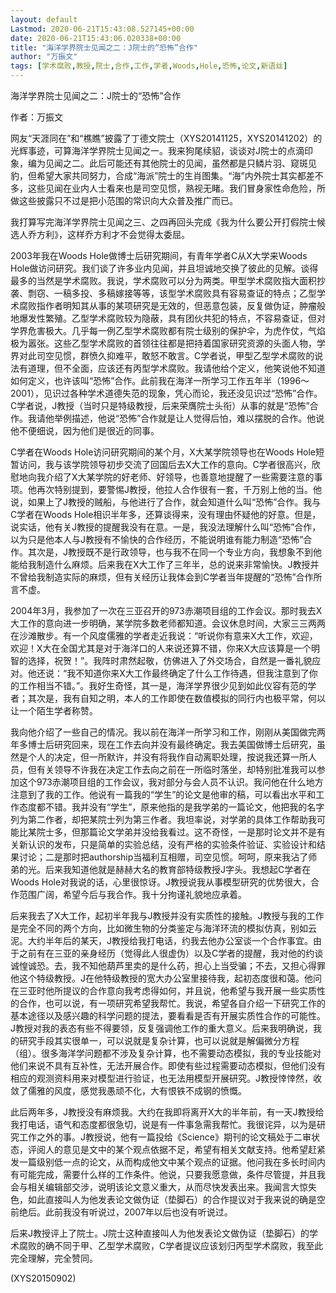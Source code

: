 ```yaml
---
layout: default
Lastmod: 2020-06-21T15:43:08.527145+00:00
date: 2020-06-21T15:43:06.020338+00:00
title: "海洋学界院士见闻之二：J院士的“恐怖”合作"
author: "万振文"
tags: [学术腐败,教授,院士,合作,工作,学者,Woods,Hole,恐怖,论文,新语丝]
---
```


海洋学界院士见闻之二：J院士的“恐怖”合作

作者：万振文

网友“天涯同在”和“樵瞧”披露了丁德文院士（XYS20141125，XYS20141202）的光辉事迹，可算海洋学界院士见闻之一。我来狗尾续貂，谈谈对J院士的点滴印象，编为见闻之二。此后可能还有其他院士的见闻，虽然都是只鳞片羽、窥斑见豹，但希望大家共同努力，合成“海派”院士的生肖图集。“海”内外院士其实都差不多，这些见闻在业内人士看来也是司空见惯，熟视无睹。我们冒身家性命危险，所做这些披露只不过是把小范围的常识向大众普及推广而已。

我打算写完海洋学界院士见闻之三、之四再回头完成《我为什么要公开打假院士候选人乔方利》，这样乔方利才不会觉得太委屈。

2003年我在Woods Hole做博士后研究期间，有青年学者C从X大学来Woods Hole做访问研究。我们谈了许多业内见闻，并且坦诚地交换了彼此的见解。谈得最多的当然是学术腐败。我说，学术腐败可以分为两类。甲型学术腐败指大面积抄袭、剽窃、一稿多投、多稿嫁接等等，该型学术腐败具有容易查证的特点；乙型学术腐败指作者明知其从事的某项研究是无效的，但恶意包装，反复做伪证，肿瘤般地爆发性繁殖。乙型学术腐败较为隐蔽，具有团伙共犯的特点，不容易查证，但对学界危害极大。几乎每一例乙型学术腐败都有院士级别的保护伞，为虎作仗，气焰极为嚣张。这些乙型学术腐败的首领往往都是把持着国家研究资源的头面人物，学界对此司空见惯，群愤久抑难平，敢怒不敢言。C学者说，甲型乙型学术腐败的说法有道理，但不全面，应该还有丙型学术腐败。我请他给个定义，他笑说他不知道如何定义，也许该叫“恐怖”合作。此前我在海洋一所学习工作五年半（1996～2001），见识过各种学术道德失范的现象，凭心而论，我还没见识过“恐怖”合作。C学者说，J教授（当时只是特级教授，后来荣膺院士头衔）从事的就是“恐怖”合作。我请他举例描述，他说“恐怖”合作就是让人觉得后怕，难以摆脱的合作。他说他不便细说，因为他们是很近的同事。

C学者在Woods Hole访问研究期间的某个月，X大某学院领导也在Woods Hole短暂访问，我与该学院领导初步交流了回国后去X大工作的意向。C学者很高兴，欣慰地向我介绍了X大某学院的好老师、好领导，也善意地提醒了一些需要注意的事项。他再次特别提到，要警惕J教授，他拉人合作很有一套，千万别上他的当。他说，如果上了J教授的贼船，与他进行了合作，就会知道什么叫“恐怖”合作。我与C学者在Woods Hole相识半年多，还算谈得来，没有理由怀疑他的好意。但是，说实话，他有关J教授的提醒我没有在意。一是，我没法理解什么叫“恐怖”合作，以为只是他本人与J教授有不愉快的合作经历，不能说明谁有能力制造“恐怖”合作。其次是，J教授既不是行政领导，也与我不在同一个专业方向，我想象不到他能给我制造什么麻烦。后来我在X大工作了三年半，总的说来非常愉快。J教授并不曾给我制造实际的麻烦，但有关经历让我体会到C学者当年提醒的“恐怖”合作所言不虚。

2004年3月，我参加了一次在三亚召开的973赤潮项目组的工作会议。那时我去X大工作的意向进一步明确，某学院多数老师都知道。会议休息时间，大家三三两两在沙滩散步。有一个风度儒雅的学者走近我说：“听说你有意来X大工作，欢迎，欢迎！X大在全国尤其是对于海洋口的人来说还算不错，你来X大应该算是一个明智的选择，祝贺！”。我阵时肃然起敬，仿佛进入了外交场合，自然是一番礼貌应对。他还说：“我不知道你来X大工作最终确定了什么工作待遇，但我注意到了你的工作相当不错。”。我好生奇怪，其一是，海洋学界很少见到如此仪容有范的学者；其次是，我有自知之明，本人的工作即使在数值模拟的同行内也极平常，何以让一个陌生学者称赞。

我向他介绍了一些自己的情况。我以前在海洋一所学习和工作，刚刚从美国做完两年多博士后研究回来，现在工作去向并没有最终确定。我去美国做博士后研究，虽然是个人的决定，但一所默许，并没有将我作自动离职处理，按说我还算一所人员，但有关领导不许我在决定工作去向之前在一所临时落坐，却特别批准我可以参加这个973赤潮项目组的工作会议，我对部分与会人员不认识。我问他在什么地方注意到了我的工作。他说有一篇我的“学生”的论文是他审的稿，可以看出水平和工作态度都不错。我并没有“学生”，原来他指的是我学弟的一篇论文，他把我的名字列为第二作者，却把某院士列为第三作者。我坦率说，对学弟的具体工作帮助我可能比某院士多，但那篇论文学弟并没给我看过。这不奇怪，一是那时论文并不是有关新认识的发布，只是简单的实验总结，没有严格的实验条件验证、实验设计和结果讨论；二是那时把authorship当福利互相赠，司空见惯。呵呵，原来我沾了师弟的光。后来我知道他就是赫赫大名的教育部特级教授J字头。我想起C学者在Woods Hole对我说的话，心里很惊讶。J教授说我从事模型研究的优势很大，合作范围广阔，希望今后与我合作。我十分拘谨礼貌地应承着。

后来我去了X大工作，起初半年我与J教授并没有实质性的接触。J教授与我的工作是完全不同的两个方向，比如微生物的分类鉴定与海洋环流的模拟仿真，别如云泥。大约半年后的某天，J教授给我打电话，约我去他办公室谈一个合作事宜。由于之前有在三亚的亲身经历（觉得此人很虚伪）以及C学者的提醒，我对他的约谈诚惶诚恐。去，我不知他葫芦里卖的是什么药，担心上当受骗；不去，又担心得罪他这个特级教授。J在他特级教授的宽大办公室里接待我，起初态度很和蔼。他问在三亚时他所提议的合作意向我考虑得如何，并且说，他希望与我开展一些实质性的合作，也可以说，有一项研究希望我帮忙。我说，希望各自介绍一下研究工作的基本途径以及感兴趣的科学问题的提法，要看看是否有开展实质性合作的可能性。J教授对我的表态有些不得要领，反复强调他工作的重大意义。后来我明确说，我的研究手段其实很单一，可以说就是复杂计算，也可以说就是解偏微分方程（组）。很多海洋学问题都不涉及复杂计算，也不需要动态模拟，我的专业技能对他们来说不具有互补性，无法开展合作。即使有些过程需要动态模拟，但他们没有相应的观测资料用来对模型进行验证，也无法用模型开展研究。J教授悻悻然，收敛了儒雅的风度，感觉我愚顽不化，大有恨铁不成钢的愤慨。

此后两年多，J教授没有麻烦我。大约在我即将离开X大的半年前，有一天J教授给我打电话，语气和态度都很急切，说是有一件事急需我帮忙。我很诧异，以为是研究工作之外的事。J教授说，他有一篇投给《Science》期刊的论文稿处于二审状态，评阅人的意见是文中的某个观点依据不足，希望有相关文献支持。他希望赶紧发一篇级别低一点的论文，从而构成他文中某个观点的证据。他问我在多长时间内有可能完成，需要什么样的工作条件。他说，只要我愿意做，条件尽管提，并且我会与相关编辑部交涉，说明该论文意义重大，从而尽快发表出来。我闻言大惊失色，如此直接叫人为他发表论文做伪证（垫脚石）的合作提议对于我来说的确是空前绝后。此前我没有听说过，2007年以后也没有听说过。

后来J教授评上了院士。J院士这种直接叫人为他发表论文做伪证（垫脚石）的学术腐败的确不同于甲、乙型学术腐败，C学者提议应该划归丙型学术腐败，我至此完全理解，完全赞同。

(XYS20150902)

